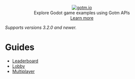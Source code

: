 <p align="center">
  <a href="https://gotm.io"><img src="https://i.imgur.com/YaV4VlM.png" alt="gotm.io"></a>
  <br/>
  Explore Godot game examples using Gotm APIs
  <br />
  <a href="https://gotm.io/docs">Learn more</a>
</p>

_Supports versions 3.2.0 and newer._

# Guides

- [Leaderboard](https://gotm.io/docs/leaderboard)
- [Lobby](https://gotm.io/docs/lobby)
- [Multiplayer](https://gotm.io/docs/multiplayer)
